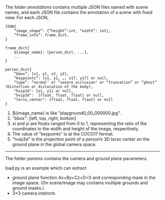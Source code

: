 
The folder *annotations* contains multiple JSON files named with scene names, and each JSON file contains the annotation of a scene with fixed view. For each JSON,


    JSON{
        “image_shape”: {“height”:int, “width”: int},
        “frame_info”: frame_dict,
    }

    frame_dict{
        ${image_name}: [person_dict, ...],
        ...
    }

    person_dict{
        “bbox”: [x1, y1, x2, y2],
        “keypoints”: [x1, y1, …, x17, y17] or null,
        “type”: “normal’ or “severe_occlusion" or “truncation” or “ghost” (Distortion or dislocation of the body),
        "hvip2d": [x1, y1] or null,
        "hvip3d":  [float, float, float] or null,
        "torso_center": [float, float, float] or null
    }

1) ${image_name} is like "playground0_00_000000.jpg".
2) "bbox": [left, top, right, bottom]
3) xi and yi are floats ranged from 0 to 1, representing the ratio of the coordinates to the width and height of the image, respectively.
4) The value of "keypoints" is at the COCO17 format.
5) "hvip3d" is the projection point of a person’s 3D torso center on the ground plane in the global camera space.

***
The folder *params* contains the camera and ground plane parameters.

load.py is an example which can extract
* 	ground plane function Ax+By+Cz+D=0 and corresponding mask in the image space. 
	(On scene/image may contains multiple grounds and ground masks.)
* 	3×3 camera instincts
